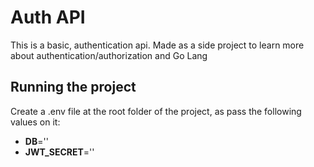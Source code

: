 # Auth API

This is a basic, authentication api. Made as a side project to learn more about authentication/authorization and Go Lang

## Running the project

Create a .env file at the root folder of the project, as pass the following values on it:

- **DB**='<your-local-db-connection-here>'
- **JWT_SECRET**='<the-pass-used-to-sign-jwt>'
